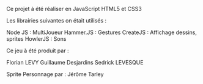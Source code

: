 Ce projet à été réaliser en JavaScript HTML5 et CSS3

Les librairies suivantes on était utilisés :

Node JS : MultiJoueur
Hammer.JS : Gestures
CreateJS : Affichage dessins, sprites 
HowlerJS : Sons


Ce jeu à été produit par :

Florian LEVY
Guillaume Desjardins
Sedrick LEVESQUE

Sprite Personnage par : 
Jérôme Tarley
